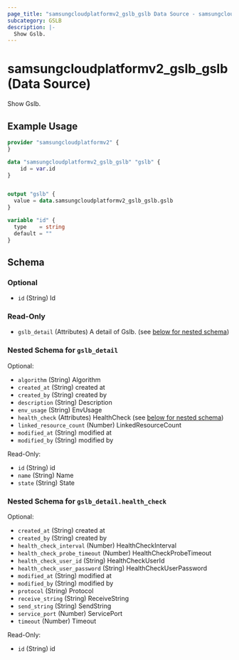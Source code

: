 ```yaml
---
page_title: "samsungcloudplatformv2_gslb_gslb Data Source - samsungcloudplatformv2"
subcategory: GSLB
description: |-
  Show Gslb.
---
```


# samsungcloudplatformv2_gslb_gslb (Data Source)

Show Gslb.

## Example Usage

```terraform
provider "samsungcloudplatformv2" {
}

data "samsungcloudplatformv2_gslb_gslb" "gslb" {
    id = var.id
}


output "gslb" {
  value = data.samsungcloudplatformv2_gslb_gslb.gslb
}

variable "id" {
  type    = string
  default = ""
}
```

<!-- schema generated by tfplugindocs -->
## Schema

### Optional

- `id` (String) Id

### Read-Only

- `gslb_detail` (Attributes) A detail of Gslb. (see [below for nested schema](#nestedatt--gslb_detail))

<a id="nestedatt--gslb_detail"></a>
### Nested Schema for `gslb_detail`

Optional:

- `algorithm` (String) Algorithm
- `created_at` (String) created at
- `created_by` (String) created by
- `description` (String) Description
- `env_usage` (String) EnvUsage
- `health_check` (Attributes) HealthCheck (see [below for nested schema](#nestedatt--gslb_detail--health_check))
- `linked_resource_count` (Number) LinkedResourceCount
- `modified_at` (String) modified at
- `modified_by` (String) modified by

Read-Only:

- `id` (String) id
- `name` (String) Name
- `state` (String) State

<a id="nestedatt--gslb_detail--health_check"></a>
### Nested Schema for `gslb_detail.health_check`

Optional:

- `created_at` (String) created at
- `created_by` (String) created by
- `health_check_interval` (Number) HealthCheckInterval
- `health_check_probe_timeout` (Number) HealthCheckProbeTimeout
- `health_check_user_id` (String) HealthCheckUserId
- `health_check_user_password` (String) HealthCheckUserPassword
- `modified_at` (String) modified at
- `modified_by` (String) modified by
- `protocol` (String) Protocol
- `receive_string` (String) ReceiveString
- `send_string` (String) SendString
- `service_port` (Number) ServicePort
- `timeout` (Number) Timeout

Read-Only:

- `id` (String) id
